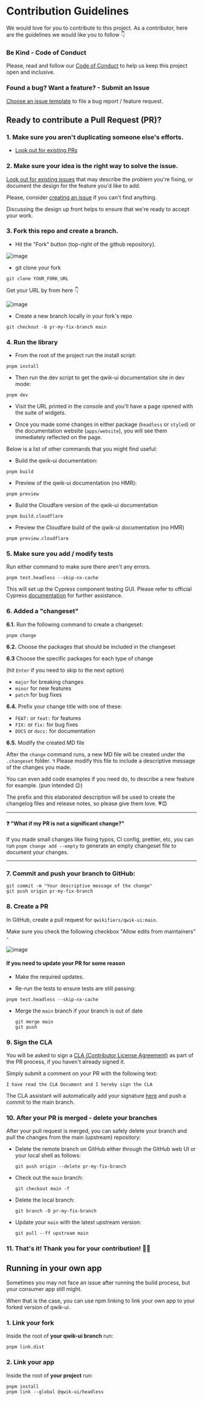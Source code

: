# Contribution Guidelines

We would love for you to contribute to this project.
As a contributor, here are the guidelines we would like you to follow 👇

### Be Kind - Code of Conduct

Please, read and follow our [Code of Conduct](CODE_OF_CONDUCT.md) to help us keep this project open and inclusive.

### Found a bug? Want a feature? - Submit an Issue

[Choose an issue template](https://github.com/qwikifiers/qwik-ui/issues/new/choose) to file a bug report / feature request.

## Ready to contribute a Pull Request (PR)?

### 1. Make sure you aren't duplicating someone else's efforts.

- [Look out for existing PRs](https://github.com/qwikifiers/qwik-ui/pulls)

### 2. Make sure your idea is the right way to solve the issue.

[Look out for existing issues](https://github.com/qwikifiers/qwik-ui/issues) that may describe the problem you're fixing, or document the design for the feature you'd like to add.

Please, consider [creating an issue](https://github.com/qwikifiers/qwik-ui/issues/new) if you can't find anything.

Discussing the design up front helps to ensure that we're ready to accept your work.

### 3. Fork this repo and create a branch.

- Hit the "Fork" button (top-right of the github repository).

![image](https://user-images.githubusercontent.com/1430726/95460679-ec014400-097d-11eb-9a7a-93e0262d37d9.png)

- git clone your fork

```shell
git clone YOUR_FORK_URL
```

Get your URL by from here 👇

![image](https://user-images.githubusercontent.com/1430726/95461173-94afa380-097e-11eb-9568-dc986e050de6.png)

- Create a new branch locally in your fork's repo

```shell
git checkout -b pr-my-fix-branch main
```

### 4. Run the library

- From the root of the project run the install script:

```shell
pnpm install
```

- Then run the dev script to get the qwik-ui documentation site in dev mode:

```shell
pnpm dev
```

- Visit the URL printed in the console and you'll have a page opened with the suite of widgets.

- Once you made some changes in either package (`headless` or `styled`) or the documentation website (`apps/website`), you will see them immediately reflected on the page.

Below is a list of other commands that you might find useful:

- Build the qwik-ui documentation:

```shell
pnpm build
```

- Preview of the qwik-ui documentation (no HMR):

```shell
pnpm preview
```

- Build the Cloudfare version of the qwik-ui documentation

```shell
pnpm build.cloudflare
```

- Preview the Cloudfare build of the qwik-ui documentation (no HMR)

```shell
pnpm preview.cloudflare
```

### 5. Make sure you add / modify tests

Run either command to make sure there aren't any errors.

```shell
pnpm test.headless --skip-nx-cache
```

This will set up the Cypress component testing GUI. Please refer to official Cypress [documentation](https://docs.cypress.io/guides/overview/why-cypress) for further assistance.

### 6. Added a "changeset"

**6.1.** Run the following command to create a changeset:

```shell
pnpm change
```

**6.2.** Choose the packages that should be included in the changeset

**6.3** Choose the specific packages for each type of change

(hit `Enter` if you need to skip to the next option)

- `major` for breaking changes
- `minor` for new features
- `patch` for bug fixes

**6.4.** Prefix your change title with one of these:

- `FEAT:` or `feat:` for features
- `FIX:` or `fix:` for bug fixes
- `DOCS` or `docs:` for documentation

**6.5.** Modify the created MD file

After the `change` command runs, a new MD file will be created under the `.changeset` folder.
ד
Please modify this file to include a descriptive message of the changes you made.

You can even add code examples if you need do, to describe a new feature for example. (pun intended 😉)

The prefix and this elaborated description will be used to create the changelog files and release notes, so please give them love. 💗😊

---

#### ❓ "What if my PR is not a significant change?"

If you made small changes like fixing typos, CI config, prettier, etc, you can run `pnpm change add --empty` to generate an empty changeset file to document
your changes.

---

### 7. Commit and push your branch to GitHub:

```shell
git commit -m "Your descriptive message of the change"
git push origin pr-my-fix-branch
```

### 8. Create a PR

In GitHub, create a pull request for `qwikifiers/qwik-ui:main`.

Make sure you check the following checkbox "Allow edits from maintainers" -

![image](https://user-images.githubusercontent.com/1430726/95461503-fbcd5800-097e-11eb-9b55-321d1ff0e6bb.png)

#### If you need to update your PR for some reason

- Make the required updates.

- Re-run the tests to ensure tests are still passing:

```shell
pnpm test.headless --skip-nx-cache
```

- Merge the `main` branch if your branch is out of date

  ```shell
  git merge main
  git push
  ```

### 9. Sign the CLA

You will be asked to sign a [CLA (Contributor License Agreement)](/CLA.md) as part of the PR process, if you haven't already signed it.

Simply submit a comment on your PR with the following text:

```
I have read the CLA Document and I hereby sign the CLA
```

The CLA assistant will automatically add your signature [here](/cla-signs/v1/cla.json) and push a commit to the main branch.

### 10. After your PR is merged - delete your branches

After your pull request is merged, you can safely delete your branch and pull the changes from the main (upstream) repository:

- Delete the remote branch on GitHub either through the GitHub web UI or your local shell as follows:

  ```shell
  git push origin --delete pr-my-fix-branch
  ```

- Check out the `main` branch:

  ```shell
  git checkout main -f
  ```

- Delete the local branch:

  ```shell
  git branch -D pr-my-fix-branch
  ```

- Update your `main` with the latest upstream version:

  ```shell
  git pull --ff upstream main
  ```

### 11. That's it! Thank you for your contribution! 🙏💓

[commit-message-format]: https://docs.google.com/document/d/1QrDFcIiPjSLDn3EL15IJygNPiHORgU1_OOAqWjiDU5Y/edit#

## Running in your own app

Sometimes you may not face an issue after running the build process, but your consumer app still might.

When that is the case, you can use npm linking to link your own app to your forked version of qwik-ui.

### 1. Link your fork

Inside the root of **your qwik-ui branch** run:

```
pnpm link.dist
```

### 2. Link your app

Inside the root of **your project** run:

```
pnpm install
pnpm link --global @qwik-ui/headless
```
